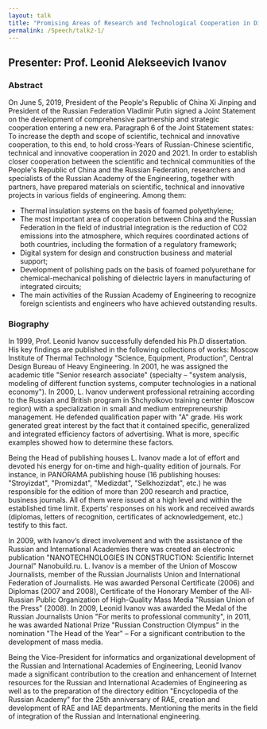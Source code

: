 ```yaml
---
layout: talk
title: "Promising Areas of Research and Technological Cooperation in Different Fields of Engineering"
permalink: /Speech/talk2-1/
---
```


<div class="talk-container">
    <div class="talk-header">
        <h2>Presenter: Prof. Leonid Alekseevich Ivanov</h2>
    </div>
    <h3>Abstract</h3>
    <p>
        On June 5, 2019, President of the People's Republic of China Xi Jinping and President of the Russian Federation Vladimir Putin signed a Joint Statement on the development of comprehensive partnership and strategic cooperation entering a new era.
        Paragraph 6 of the Joint Statement states: To increase the depth and scope of scientific, technical and innovative cooperation, to this end, to hold cross-Years of Russian-Chinese scientific, technical and innovative cooperation in 2020 and 2021.
        In order to establish closer cooperation between the scientific and technical communities of the People's Republic of China and the Russian Federation, researchers and specialists of the Russian Academy of the Engineering, together with partners, have prepared materials on scientific, technical and innovative projects in various fields of engineering. Among them:
    </p>
    <ul>
        <li>Thermal insulation systems on the basis of foamed polyethylene;</li>
        <li>The most important area of cooperation between China and the Russian Federation in the field of industrial integration is the reduction of CO2 emissions into the atmosphere, which requires coordinated actions of both countries, including the formation of a regulatory framework;</li>
        <li>Digital system for design and construction business and material support;</li>
        <li>Development of polishing pads on the basis of foamed polyurethane for chemical-mechanical polishing of dielectric layers in manufacturing of integrated circuits;</li>
        <li>The main activities of the Russian Academy of Engineering to recognize foreign scientists and engineers who have achieved outstanding results.</li>
    </ul>
    <h3>Biography</h3>
    <p>
        In 1999, Prof. Leonid Ivanov successfully defended his Ph.D dissertation. His key findings are published in the following collections of works: Moscow Institute of Thermal Technology "Science, Equipment, Production", Central Design Bureau of Heavy Engineering. In 2001, he was assigned the academic title "Senior research associate" (specialty – "system analysis, modeling of different function systems, computer technologies in a national economy"). 
        In 2000, L. Ivanov underwent professional retraining according to the Russian and British program in Shchyolkovo training center (Moscow region) with a specialization in small and medium entrepreneurship management. He defended qualification paper with "A" grade. His work generated great interest by the fact that it contained specific, generalized and integrated efficiency factors of advertising. What is more, specific examples showed how to determine these factors.
    </p>
    <p>
        Being the Head of publishing houses L. Ivanov made a lot of effort and devoted his energy for on-time and high-quality edition of journals. For instance, in PANORAMA publishing house (16 publishing houses: "Stroyizdat", "Promizdat", "Medizdat", "Selkhozizdat", etc.) he was responsible for the edition of more than 200 research and practice, business journals. All of them were issued at a high level and within the established time limit. Experts’ responses on his work and received awards (diplomas, letters of recognition, certificates of acknowledgement, etc.) testify to this fact.
    </p>
    <p>
        In 2009, with Ivanov’s direct involvement and with the assistance of the Russian and International Academies there was created an electronic publication "NANOTECHNOLOGIES IN CONSTRUCTION: Scientific Internet Journal" Nanobuild.ru.
        L. Ivanov is a member of the Union of Moscow Journalists, member of the Russian Journalists Union and International Federation of Journalists. He was awarded Personal Certificate (2006) and Diplomas (2007 and 2008), Certificate of the Honorary Member of the All-Russian Public Organization of High-Quality Mass Media "Russian Union of the Press" (2008). In 2009, Leonid Ivanov was awarded the Medal of the Russian Journalists Union "For merits to professional community", in 2011, he was awarded National Prize "Russian Construction Olympus" in the nomination "The Head of the Year" – For a significant contribution to the development of mass media.
    </p>
    <p>
        Being the Vice-President for informatics and organizational development of the Russian and International Academies of Engineering, Leonid Ivanov made a significant contribution to the creation and enhancement of Internet resources for the Russian and International Academies of Engineering as well as to the preparation of the directory edition "Encyclopedia of the Russian Academy" for the 25th anniversary of RAE, creation and development of RAE and IAE departments. Mentioning the merits in the field of integration of the Russian and International engineering.
    </p>
</div>
